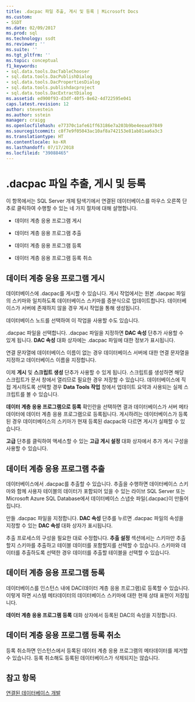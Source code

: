 ```yaml
---
title: .dacpac 파일 추출, 게시 및 등록 | Microsoft Docs
ms.custom:
- SSDT
ms.date: 02/09/2017
ms.prod: sql
ms.technology: ssdt
ms.reviewer: ''
ms.suite: ''
ms.tgt_pltfrm: ''
ms.topic: conceptual
f1_keywords:
- sql.data.tools.DacTableChooser
- sql.data.tools.DacPublishDialog
- sql.data.tools.DacPropertiesDialog
- sql.data.tools.publishdacproject
- sql.data.tools.DacExtractDialog
ms.assetid: ed900f93-d3df-40f5-8e62-4d722595e041
caps.latest.revision: 12
author: stevestein
ms.author: sstein
manager: craigg
ms.openlocfilehash: e77370c1afe61ff63186e7a203b9be4eeaa97849
ms.sourcegitcommit: c8f7e9f05043ac10af8a742153e81ab81aa6a3c3
ms.translationtype: HT
ms.contentlocale: ko-KR
ms.lasthandoff: 07/17/2018
ms.locfileid: "39088465"
---
```

# <a name="extract-publish-and-register-dacpac-files"></a>.dacpac 파일 추출, 게시 및 등록
이 항목에서는 SQL Server 개체 탐색기에서 연결된 데이터베이스를 마우스 오른쪽 단추로 클릭하여 수행할 수 있는 네 가지 절차에 대해 설명합니다.  
  
-   데이터 계층 응용 프로그램 게시  
  
-   데이터 계층 응용 프로그램 추출  
  
-   데이터 계층 응용 프로그램 등록  
  
-   데이터 계층 응용 프로그램 등록 취소  
  
## <a name="publish-data-tier-application"></a>데이터 계층 응용 프로그램 게시  
데이터베이스에 .dacpac를 게시할 수 있습니다. 게시 작업에서는 원본 .dacpac 파일의 스키마와 일치하도록 데이터베이스 스키마를 증분식으로 업데이트합니다. 데이터베이스가 서버에 존재하지 않을 경우 게시 작업을 통해 생성됩니다.  
  
데이터베이스 노드를 선택하여 이 작업을 사용할 수도 있습니다.  
  
.dacpac 파일을 선택합니다. .dacpac 파일을 지정하면 **DAC 속성** 단추가 사용할 수 있게 됩니다. **DAC 속성** 대화 상자에는 .dacpac 파일에 대한 정보가 표시됩니다.  
  
연결 문자열에 데이터베이스 이름이 없는 경우 데이터베이스 서버에 대한 연결 문자열을 지정하고 데이터베이스 이름을 지정합니다.  
  
이제 **게시** 및 **스크립트 생성** 단추가 사용할 수 있게 됩니다. 스크립트를 생성하면 해당 스크립트가 문서 창에서 열리므로 필요한 경우 저장할 수 있습니다. 데이터베이스에 직접 게시하도록 선택할 경우 **Data Tools 작업** 창에서 업데이트 요약과 사용되는 실제 스크립트를 볼 수 있습니다.  
  
**데이터 계층 응용 프로그램으로 등록** 확인란을 선택하면 결과 데이터베이스가 서버 메타데이터에 데이터 계층 응용 프로그램으로 등록됩니다. 게시하려는 데이터베이스가 등록된 경우 데이터베이스의 스키마가 현재 등록된 dacpac와 다르면 게시가 실패할 수 있습니다.  
  
**고급** 단추를 클릭하여 액세스할 수 있는 **고급 게시 설정** 대화 상자에서 추가 게시 구성을 사용할 수 있습니다.  
  
## <a name="extract-data-tier-application"></a>데이터 계층 응용 프로그램 추출  
데이터베이스에서 .dacpac를 추출할 수 있습니다. 추출을 수행하면 데이터베이스 스키마와 함께 사용자 테이블의 데이터가 포함되어 있을 수 있는 라이브 SQL Server 또는 Microsoft Azure SQL Database에서 데이터베이스 스냅숏 파일(.dacpac)이 만들어집니다.  
  
만들 .dacpac 파일을 지정합니다. **DAC 속성** 단추를 누르면 .dacpac 파일의 속성을 지정할 수 있는 **DAC 속성** 대화 상자가 표시됩니다.  
  
추출 프로세스의 구성을 필요한 대로 수정합니다. **추출 설정** 섹션에서는 스키마만 추출할지 스키마를 추출하고 테이블 데이터를 포함할지를 선택할 수 있습니다. 스키마와 데이터를 추출하도록 선택한 경우 데이터를 추출할 테이블을 선택할 수 있습니다.  
  
## <a name="register-data-tier-application"></a>데이터 계층 응용 프로그램 등록  
데이터베이스를 인스턴스 내에 DAC(데이터 계층 응용 프로그램)로 등록할 수 있습니다. 이렇게 하면 시스템 메타데이터의 데이터베이스 스키마에 대한 현재 상태 표현이 저장됩니다.  
  
**데이터 계층 응용 프로그램 등록** 대화 상자에서 등록된 DAC의 속성을 지정합니다.  
  
## <a name="unregister-data-tier-application"></a>데이터 계층 응용 프로그램 등록 취소  
등록 취소하면 인스턴스에서 등록된 데이터 계층 응용 프로그램의 메타데이터를 제거할 수 있습니다. 등록 취소해도 등록된 데이터베이스가 삭제되지는 않습니다.  
  
## <a name="see-also"></a>참고 항목  
[연결된 데이터베이스 개발](../ssdt/connected-database-development.md)  
  
